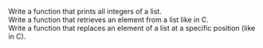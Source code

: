 Write a function that prints all integers of a list.  
Write a function that retrieves an element from a list like in C.  
Write a function that replaces an element of a list at a specific position (like in C).  
